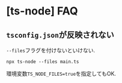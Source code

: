 # [ts-node] FAQ


`tsconfig.json`が反映されない
-----------------------------

`--files`フラグを付けないといけない.

```console
npx ts-node --files main.ts
```

環境変数`TS_NODE_FILES=true`を指定してもOK.

